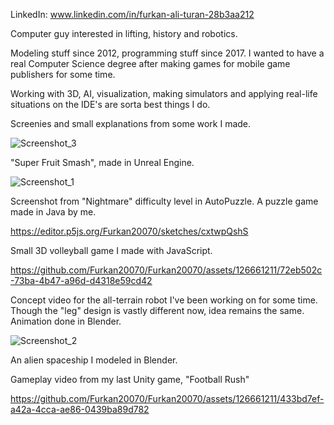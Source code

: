 LinkedIn: www.linkedin.com/in/furkan-ali-turan-28b3aa212

Computer guy interested in lifting, history and robotics.

Modeling stuff since 2012, programming stuff since 2017. I wanted to have a real Computer Science degree after making games for mobile game publishers for some time.

Working with 3D, AI, visualization, making simulators and applying real-life situations on the IDE's are sorta best things I do. 

Screenies and small explanations from some work I made. 


![Screenshot_3](https://github.com/Furkan20070/Furkan20070/assets/126661211/bd3bcd98-4eb0-45be-8c01-9cd98a5fbb0c) 

"Super Fruit Smash", made in Unreal Engine.

![Screenshot_1](https://github.com/Furkan20070/Furkan20070/assets/126661211/ef778a28-3579-4ee6-9dbd-101ff103300b)

Screenshot from "Nightmare" difficulty level in AutoPuzzle. A puzzle game made in Java by me. 

https://editor.p5js.org/Furkan20070/sketches/cxtwpQshS 

Small 3D volleyball game I made with JavaScript.



https://github.com/Furkan20070/Furkan20070/assets/126661211/72eb502c-73ba-4b47-a96d-d4318e59cd42

Concept video for the all-terrain robot I've been working on for some time. Though the "leg" design is vastly different now, idea remains the same. Animation done in Blender.


![Screenshot_2](https://github.com/Furkan20070/Furkan20070/assets/126661211/b72ca7ab-d679-427b-9203-3ef440e69b36)

An alien spaceship I modeled in Blender.

Gameplay video from my last Unity game, "Football Rush"

https://github.com/Furkan20070/Furkan20070/assets/126661211/433bd7ef-a42a-4cca-ae86-0439ba89d782




